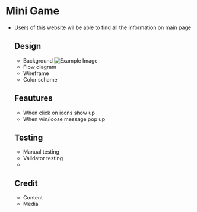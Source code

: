 # Mini Game

- Users of this website wil be able to find all the information on main page
  
  ## Design

  - Background ![Example Image](    )
  - Flow diagram 
  - Wireframe
  - Color schame  
  
                 

  ## Feautures

  - When click on icons show up
  - When win/loose message pop up
  
  ## Testing

  - Manual testing
  - Validator testing
  - 

  ## Credit

  - Content
  - Media 